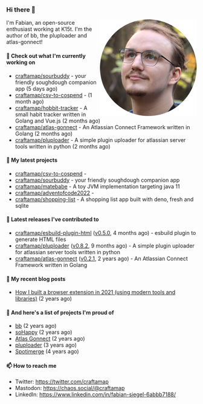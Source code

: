 ### Hi there 👋

<img src="https://raw.githubusercontent.com/craftamap/craftamap/master/assets/profile_picture.png" align="right" width="256"/>

I'm Fabian, an open-source enthusiast working at K15t. I'm the author of bb, the pluploader and atlas-gonnect!

#### 👷 Check out what I'm currently working on

- [craftamap/sourbuddy](https://github.com/craftamap/sourbuddy) - your friendly soughdough companion app (5 days ago)
- [craftamap/csv-to-cospend](https://github.com/craftamap/csv-to-cospend) -  (1 month ago)
- [craftamap/hobbit-tracker](https://github.com/craftamap/hobbit-tracker) - A small habit tracker written in Golang and Vue.js (2 months ago)
- [craftamap/atlas-gonnect](https://github.com/craftamap/atlas-gonnect) - An Atlassian Connect Framework written in Golang (2 months ago)
- [craftamap/pluploader](https://github.com/craftamap/pluploader) - A simple plugin uploader for atlassian server tools written in python (2 months ago)

#### 🌱 My latest projects

- [craftamap/csv-to-cospend](https://github.com/craftamap/csv-to-cospend) - 
- [craftamap/sourbuddy](https://github.com/craftamap/sourbuddy) - your friendly soughdough companion app
- [craftamap/matebabe](https://github.com/craftamap/matebabe) - A toy JVM implementation targeting java 11
- [craftamap/adventofcode2022](https://github.com/craftamap/adventofcode2022) - 
- [craftamap/shopping-list](https://github.com/craftamap/shopping-list) - A shopping list app built with deno, fresh and sqlite

#### 🔭 Latest releases I've contributed to

- [craftamap/esbuild-plugin-html](https://github.com/craftamap/esbuild-plugin-html) ([v0.5.0](https://github.com/craftamap/esbuild-plugin-html/releases/tag/v0.5.0), 4 months ago) - esbuild plugin to generate HTML files
- [craftamap/pluploader](https://github.com/craftamap/pluploader) ([v0.8.2](https://github.com/craftamap/pluploader/releases/tag/v0.8.2), 9 months ago) - A simple plugin uploader for atlassian server tools written in python
- [craftamap/atlas-gonnect](https://github.com/craftamap/atlas-gonnect) ([v0.2.1](https://github.com/craftamap/atlas-gonnect/releases/tag/v0.2.1), 2 years ago) - An Atlassian Connect Framework written in Golang

#### 📜 My recent blog posts


- [How I built a browser extension in 2021 (using modern tools and libraries)](https://siegelfabian.de/posts/2021/02/how-i-built-a-browser-extension-in-2021/) (2 years ago)

#### 🦚 And here's a list of projects I'm proud of


- [bb](https://siegelfabian.de/projects/2021/bb/) (2 years ago)
- [soHappy](https://siegelfabian.de/projects/2020/sohappy/) (2 years ago)
- [Atlas Gonnect](https://siegelfabian.de/projects/2020/atlas-gonnect/) (2 years ago)
- [pluploader](https://siegelfabian.de/projects/2020/pluploader/) (3 years ago)
- [Spotimerge](https://siegelfabian.de/projects/2019/spotimerge/) (4 years ago)

#### 📫 How to reach me

- Twitter: https://twitter.com/craftamap
- Mastodon: https://chaos.social/@craftamap
- LinkedIn: https://www.linkedin.com/in/fabian-siegel-6abbb7188/
